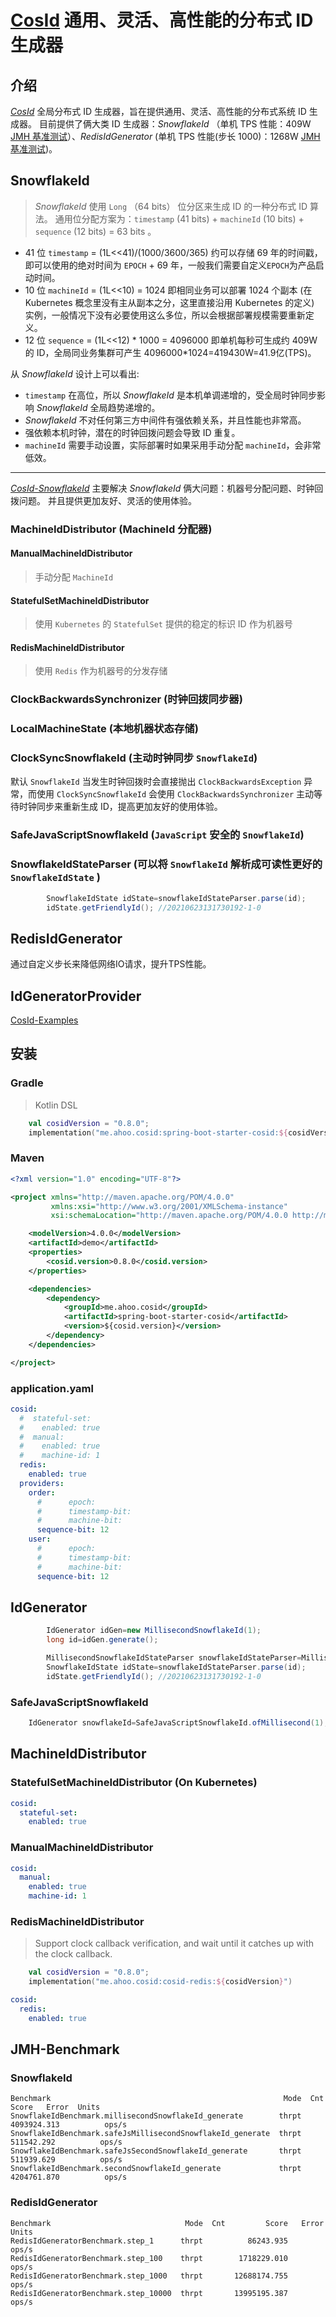 # [CosId](https://github.com/Ahoo-Wang/CosId) 通用、灵活、高性能的分布式 ID 生成器

## 介绍

*[CosId](https://github.com/Ahoo-Wang/CosId)* 全局分布式 ID 生成器，旨在提供通用、灵活、高性能的分布式系统 ID 生成器。 目前提供了俩大类 ID 生成器：*SnowflakeId* （单机
TPS 性能：409W [JMH 基准测试](#jmh-benchmark)）、*RedisIdGenerator* (单机 TPS 性能(步长 1000)：1268W [JMH 基准测试](#jmh-benchmark))。

## SnowflakeId

> *SnowflakeId* 使用 `Long` （64 bits） 位分区来生成 ID 的一种分布式 ID 算法。
> 通用位分配方案为：`timestamp` (41 bits) + `machineId` (10 bits) + `sequence` (12 bits) = 63 bits 。

- 41 位 `timestamp` = (1L<<41)/(1000/3600/365) 约可以存储 69 年的时间戳，即可以使用的绝对时间为 `EPOCH` + 69 年，一般我们需要自定义`EPOCH`为产品启动时间。
- 10 位 `machineId` = (1L<<10) = 1024 即相同业务可以部署 1024 个副本 (在 Kubernetes 概念里没有主从副本之分，这里直接沿用 Kubernetes 的定义)
  实例，一般情况下没有必要使用这么多位，所以会根据部署规模需要重新定义。
- 12 位 `sequence` = (1L<<12) * 1000 = 4096000 即单机每秒可生成约 409W 的 ID，全局同业务集群可产生 4096000*1024=419430W=41.9亿(TPS)。

从 *SnowflakeId* 设计上可以看出:

- `timestamp` 在高位，所以 *SnowflakeId* 是本机单调递增的，受全局时钟同步影响 *SnowflakeId* 全局趋势递增的。
- *SnowflakeId* 不对任何第三方中间件有强依赖关系，并且性能也非常高。
- 强依赖本机时钟，潜在的时钟回拨问题会导致 ID 重复。
- `machineId` 需要手动设置，实际部署时如果采用手动分配 `machineId`，会非常低效。

---

*[CosId-SnowflakeId](https://github.com/Ahoo-Wang/CosId)* 主要解决 *SnowflakeId* 俩大问题：机器号分配问题、时钟回拨问题。 并且提供更加友好、灵活的使用体验。

### MachineIdDistributor (MachineId 分配器)

#### ManualMachineIdDistributor

> 手动分配 `MachineId`

#### StatefulSetMachineIdDistributor

> 使用 `Kubernetes` 的 `StatefulSet` 提供的稳定的标识 ID 作为机器号

#### RedisMachineIdDistributor

> 使用 `Redis` 作为机器号的分发存储

### ClockBackwardsSynchronizer (时钟回拨同步器)

### LocalMachineState (本地机器状态存储)

### ClockSyncSnowflakeId (主动时钟同步 `SnowflakeId`)

默认 `SnowflakeId` 当发生时钟回拨时会直接抛出 `ClockBackwardsException` 异常，而使用 `ClockSyncSnowflakeId` 会使用 `ClockBackwardsSynchronizer`
主动等待时钟同步来重新生成 ID，提高更加友好的使用体验。

### SafeJavaScriptSnowflakeId (`JavaScript` 安全的 `SnowflakeId`)

### SnowflakeIdStateParser (可以将 `SnowflakeId` 解析成可读性更好的 `SnowflakeIdState` )

```java
        SnowflakeIdState idState=snowflakeIdStateParser.parse(id);
        idState.getFriendlyId(); //20210623131730192-1-0
```

## RedisIdGenerator

通过自定义步长来降低网络IO请求，提升TPS性能。

## IdGeneratorProvider

[CosId-Examples](https://github.com/Ahoo-Wang/CosId/tree/main/cosid-example)

## 安装

### Gradle

> Kotlin DSL

``` kotlin
    val cosidVersion = "0.8.0";
    implementation("me.ahoo.cosid:spring-boot-starter-cosid:${cosidVersion}")
```

### Maven

```xml
<?xml version="1.0" encoding="UTF-8"?>

<project xmlns="http://maven.apache.org/POM/4.0.0"
         xmlns:xsi="http://www.w3.org/2001/XMLSchema-instance"
         xsi:schemaLocation="http://maven.apache.org/POM/4.0.0 http://maven.apache.org/xsd/maven-4.0.0.xsd">

    <modelVersion>4.0.0</modelVersion>
    <artifactId>demo</artifactId>
    <properties>
        <cosid.version>0.8.0</cosid.version>
    </properties>

    <dependencies>
        <dependency>
            <groupId>me.ahoo.cosid</groupId>
            <artifactId>spring-boot-starter-cosid</artifactId>
            <version>${cosid.version}</version>
        </dependency>
    </dependencies>

</project>
```

### application.yaml

```yaml
cosid:
  #  stateful-set:
  #    enabled: true
  #  manual:
  #    enabled: true
  #    machine-id: 1
  redis:
    enabled: true
  providers:
    order:
      #      epoch:
      #      timestamp-bit:
      #      machine-bit:
      sequence-bit: 12
    user:
      #      epoch:
      #      timestamp-bit:
      #      machine-bit:
      sequence-bit: 12
```

## IdGenerator

```java
        IdGenerator idGen=new MillisecondSnowflakeId(1);
        long id=idGen.generate();

        MillisecondSnowflakeIdStateParser snowflakeIdStateParser=MillisecondSnowflakeIdStateParser.of(idGen);
        SnowflakeIdState idState=snowflakeIdStateParser.parse(id);
        idState.getFriendlyId(); //20210623131730192-1-0

```

### SafeJavaScriptSnowflakeId

```java
    IdGenerator snowflakeId=SafeJavaScriptSnowflakeId.ofMillisecond(1);
```

## MachineIdDistributor

### StatefulSetMachineIdDistributor (On Kubernetes)

```yaml
cosid:
  stateful-set:
    enabled: true
```

### ManualMachineIdDistributor

```yaml
cosid:
  manual:
    enabled: true
    machine-id: 1
```

### RedisMachineIdDistributor

> Support clock callback verification, and wait until it catches up with the clock callback.

``` kotlin
    val cosidVersion = "0.8.0";
    implementation("me.ahoo.cosid:cosid-redis:${cosidVersion}")
```

```yaml
cosid:
  redis:
    enabled: true
```

## JMH-Benchmark

### SnowflakeId

```
Benchmark                                                    Mode  Cnt        Score   Error  Units
SnowflakeIdBenchmark.millisecondSnowflakeId_generate        thrpt       4093924.313          ops/s
SnowflakeIdBenchmark.safeJsMillisecondSnowflakeId_generate  thrpt        511542.292          ops/s
SnowflakeIdBenchmark.safeJsSecondSnowflakeId_generate       thrpt        511939.629          ops/s
SnowflakeIdBenchmark.secondSnowflakeId_generate             thrpt       4204761.870          ops/s
```

### RedisIdGenerator

```
Benchmark                              Mode  Cnt         Score   Error  Units
RedisIdGeneratorBenchmark.step_1      thrpt          86243.935          ops/s
RedisIdGeneratorBenchmark.step_100    thrpt        1718229.010          ops/s
RedisIdGeneratorBenchmark.step_1000   thrpt       12688174.755          ops/s
RedisIdGeneratorBenchmark.step_10000  thrpt       13995195.387          ops/s
```
